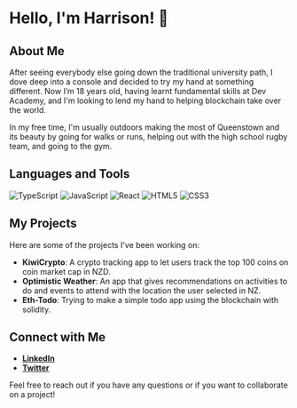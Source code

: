 # Hello, I'm Harrison! 👋

## About Me
After seeing everybody else going down the traditional university path, I dove deep into a console and decided to try my hand at something different. Now I’m 18 years old, having learnt fundamental skills at Dev Academy, and I'm looking to lend my hand to helping blockchain take over the world.

In my free time, I'm usually outdoors making the most of Queenstown and its beauty by going for walks or runs, helping out with the high school rugby team, and going to the gym.

## Languages and Tools
![TypeScript](https://img.shields.io/badge/-TypeScript-3178C6?style=flat-square&logo=typescript&logoColor=white)
![JavaScript](https://img.shields.io/badge/-JavaScript-F7DF1E?style=flat-square&logo=javascript&logoColor=black)
![React](https://img.shields.io/badge/-React-61DAFB?style=flat-square&logo=react&logoColor=white)
![HTML5](https://img.shields.io/badge/-HTML5-E34F26?style=flat-square&logo=html5&logoColor=white)
![CSS3](https://img.shields.io/badge/-CSS3-1572B6?style=flat-square&logo=css3&logoColor=white)

## My Projects
Here are some of the projects I've been working on:
- **KiwiCrypto**: A crypto tracking app to let users track the top 100 coins on coin market cap in NZD.
- **Optimistic Weather**: An app that gives recommendations on activities to do and events to attend with the location the user selected in NZ.
- **Eth-Todo**: Trying to make a simple todo app using the blockchain with solidity.

## Connect with Me
- **[LinkedIn](https://www.linkedin.com/in/harrison-euan-rogers/)**
- **[Twitter](https://twitter.com/RogersCryptProg)**

Feel free to reach out if you have any questions or if you want to collaborate on a project!
